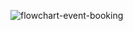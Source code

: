 ![flowchart-event-booking](<img width="635" height="738" alt="{E42DB27C-AA05-47F5-925D-F0464B613CDB}" src="https://github.com/user-attachments/assets/9c82902f-5ef3-44e6-8bd8-67ddd2425851" />
)
